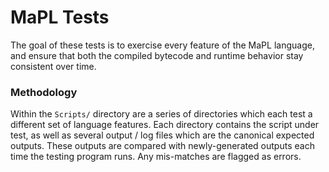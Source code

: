# MaPL Tests
The goal of these tests is to exercise every feature of the MaPL language, and ensure that both the compiled bytecode and runtime behavior stay consistent over time.

### Methodology
Within the `Scripts/` directory are a series of directories which each test a different set of language features. Each directory contains the script under test, as well as several output / log files which are the canonical expected outputs. These outputs are compared with newly-generated outputs each time the testing program runs. Any mis-matches are flagged as errors.
